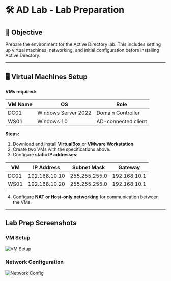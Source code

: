 # 🛠️ AD Lab - Lab Preparation

## 📌 Objective
Prepare the environment for the Active Directory lab. This includes setting up virtual machines, networking, and initial configuration before installing Active Directory.

---

## 🖥️ Virtual Machines Setup

**VMs required:**

| VM Name | OS                  | Role        |
|---------|-------------------|------------|
| DC01    | Windows Server 2022 | Domain Controller |
| WS01    | Windows 10        | AD-connected client |

**Steps:**

1. Download and install **VirtualBox** or **VMware Workstation**.
2. Create two VMs with the specifications above.
3. Configure **static IP addresses**:

| VM   | IP Address     | Subnet Mask    | Gateway       |
|------|---------------|----------------|--------------|
| DC01 | 192.168.10.10 | 255.255.255.0  | 192.168.10.1 |
| WS01 | 192.168.10.20 | 255.255.255.0  | 192.168.10.1 |

4. Configure **NAT or Host-only networking** for communication between the VMs.

---
## Lab Prep Screenshots

### VM Setup
![VM Setup](assets/screenshots/lab_prep/vm_setup.png)

### Network Configuration
![Network Config](assets/screenshots/lab_prep/network_config.png)

